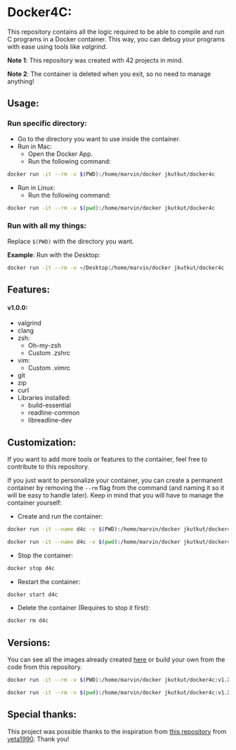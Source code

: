 # Docker4C:

This repository contains all the logic required to be able to compile and run C programs in a Docker container. This way, you can debug your programs with ease using tools like _valgrind_.


**Note 1**: This repository was created with 42 projects in mind.

**Note 2**: The container is deleted when you exit, so no need to manage anything!


## Usage:
### Run specific directory:
- Go to the directory you want to use inside the container.
- Run in Mac:
  - Open the Docker App.
  - Run the following command:
```zsh
docker run -it --rm -v $(PWD):/home/marvin/docker jkutkut/docker4c
```

- Run in Linux:
  - Run the following command:
```zsh
docker run -it --rm -v $(pwd):/home/marvin/docker jkutkut/docker4c
```


### Run with all my things:
Replace `$(PWD)` with the directory you want.

**Example**: Run with the Desktop:
```zsh
docker run -it --rm -v ~/Desktop:/home/marvin/docker jkutkut/docker4c
```

## Features:
#### v1.0.0:
- valgrind
- clang
- zsh:
  - Oh-my-zsh
  - Custom .zshrc
- vim:
  - Custom .vimrc
- git
- zip
- curl
- Libraries installed:
	- build-essential
	- readline-common
	- libreadline-dev

## Customization:
If you want to add more tools or features to the container, feel free to contribute to this repository.

If you just want to personalize your container, you can create a permanent container by removing the `--rm` flag from the command (and naming it so it will be easy to handle later). Keep in mind that you will have to manage the container yourself:

- Create and run the container:
```zsh
docker run -it --name d4c -v $(PWD):/home/marvin/docker jkutkut/docker4c
```
```zsh
docker run -it --name d4c -v $(pwd):/home/marvin/docker jkutkut/docker4c
```

- Stop the container:
```zsh
docker stop d4c
```

- Restart the container:
```zsh
docker start d4c
```

- Delete the container (Requires to stop it first):
```zsh
docker rm d4c
```


## Versions:
You can see all the images already created [here](https://hub.docker.com/r/jkutkut/docker4c) or build your own from the code from this repository.
```zsh
docker run -it --rm -v $(PWD):/home/marvin/docker jkutkut/docker4c:v1.X.X
```
```zsh
docker run -it --rm -v $(pwd):/home/marvin/docker jkutkut/docker4c:v1.X.X
```

## Special thanks:
This project was possible thanks to the inspiration from [this repository](https://github.com/yeta1990/docker-gcc-clang) from [yeta1990](https://github.com/yeta1990). Thank you!

